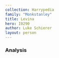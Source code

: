 ```yaml
---
collection: Harrypedia
family: "Monkstanley"
title: Levina
hero: I0290
author: Luke Schierer
layout: person
---
```



### Analysis

